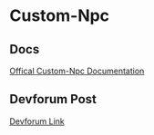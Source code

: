 # Custom-Npc

## Docs
[Offical Custom-Npc Documentation](https://gameboythedev.github.io/Custom-Npc-Docs/)

## Devforum Post
[Devforum Link](https://devforum.roblox.com/t/custom-npc-customizing-npcs-just-got-a-lot-easier)

